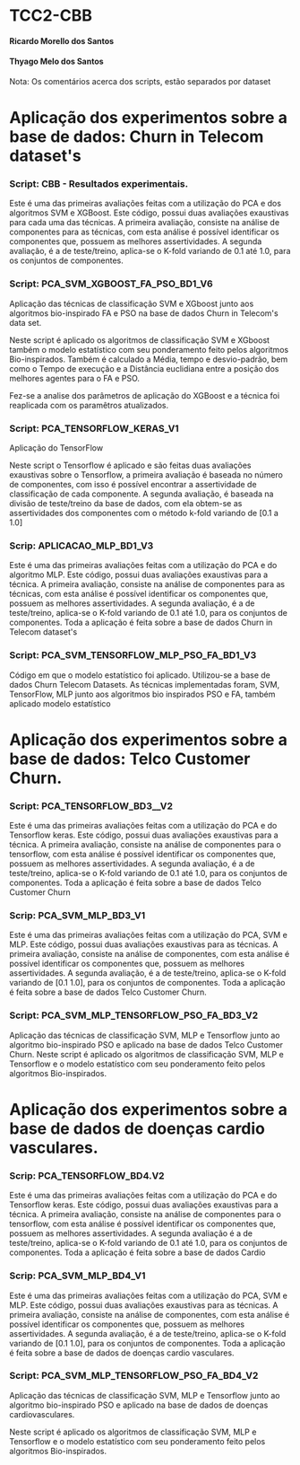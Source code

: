 # TCC2-CBB

#### Ricardo Morello dos Santos
#### Thyago Melo dos Santos

Nota: Os comentários acerca dos scripts, estão separados por dataset

# Aplicação dos experimentos sobre a base de dados: Churn in Telecom dataset's

### Script: CBB - Resultados experimentais.

Este é uma das primeiras avaliações feitas com a utilização do PCA e dos algoritmos SVM e XGBoost.
Este código, possui duas avaliações exaustivas para cada uma das técnicas.
A primeira avaliação, consiste na análise de componentes para as técnicas, com esta análise é possível identificar os componentes que, possuem as melhores assertividades. A segunda avaliação, é a de teste/treino, aplica-se o K-fold variando de 0.1 até 1.0, para os conjuntos de componentes.

### Script: PCA_SVM_XGBOOST_FA_PSO_BD1_V6

Aplicação das técnicas de classificação SVM e XGboost junto aos algoritmos bio-inspirado FA e PSO na base de dados Churn in Telecom's data set.

Neste script é aplicado os algoritmos de classificação SVM e XGboost também o modelo estatístico
com seu ponderamento feito pelos algoritmos Bio-inspirados.
Também é calculado a Média, tempo e desvio-padrão, bem como o Tempo de execução e a Distância euclidiana 
entre a posição dos melhores agentes para o FA e PSO.

Fez-se a analise dos parâmetros de aplicação do XGBoost e a técnica foi reaplicada com os paramêtros atualizados.

### Script: PCA_TENSORFLOW_KERAS_V1

Aplicação do TensorFlow 

Neste script o Tensorflow é aplicado e são feitas duas avaliações exaustivas sobre o Tensorflow, a primeira avaliação é baseada no número de componentes, com isso é possível encontrar a assertividade de classificação de cada componente.
A segunda avaliação, é baseada na divisão de teste/treino da base de dados, com ela obtem-se as assertividades dos componentes com o método k-fold variando de [0.1 a 1.0]

### Scrip: APLICACAO_MLP_BD1_V3

Este é uma das primeiras avaliações feitas com a utilização do PCA e do algoritmo MLP. Este código, possui duas avaliações exaustivas para a técnica. A primeira avaliação, consiste na análise de componentes para as técnicas, com esta análise é possível identificar os componentes que, possuem as melhores assertividades. A segunda avaliação, é a de teste/treino, aplica-se o K-fold variando de 0.1 até 1.0, para os conjuntos de componentes. Toda a aplicação é feita sobre a base de dados Churn in Telecom dataset's

### Script: PCA_SVM_TENSORFLOW_MLP_PSO_FA_BD1_V3

Código em que o modelo estatístico foi aplicado.
Utilizou-se a base de dados Churn Telecom Datasets.
As técnicas implementadas foram, SVM, TensorFlow, MLP junto aos algoritmos bio inspirados PSO e FA, também aplicado modelo estatístico

# Aplicação dos experimentos sobre a base de dados: Telco Customer Churn.

### Script: PCA_TENSORFLOW_BD3__V2

Este é uma das primeiras avaliações feitas com a utilização do PCA e do Tensorflow keras. Este código, possui duas avaliações exaustivas para a técnica. A primeira avaliação, consiste na análise de componentes para o tensorflow, com esta análise é possível identificar os componentes que, possuem as melhores assertividades. A segunda avaliação, é a de teste/treino, aplica-se o K-fold variando de 0.1 até 1.0, para os conjuntos de componentes. Toda a aplicação é feita sobre a base de dados Telco Customer Churn

### Scrip: PCA_SVM_MLP_BD3_V1

Este é uma das primeiras avaliações feitas com a utilização do PCA, SVM e MLP. Este código, possui duas avaliações exaustivas para as técnicas. A primeira avaliação, consiste na análise de componentes, com esta análise é possível identificar os componentes que, possuem as melhores assertividades. A segunda avaliação, é a de teste/treino, aplica-se o K-fold variando de [0.1 1.0], para os conjuntos de componentes. Toda a aplicação é feita sobre a base de dados Telco Customer Churn.

### Script: PCA_SVM_MLP_TENSORFLOW_PSO_FA_BD3_V2

Aplicação das técnicas de classificação SVM, MLP e Tensorflow junto ao algoritmo bio-inspirado PSO e aplicado na base de dados Telco Customer Churn.
Neste script é aplicado os algoritmos de classificação SVM, MLP e Tensorflow e o modelo estatístico com seu ponderamento feito pelos algoritmos Bio-inspirados.


# Aplicação dos experimentos sobre a base de dados de doenças cardio vasculares.

### Scrip: PCA_TENSORFLOW_BD4.V2

Este é uma das primeiras avaliações feitas com a utilização do PCA e do Tensorflow keras. Este código, possui duas avaliações exaustivas para a técnica. A primeira avaliação, consiste na análise de componentes para o tensorflow, com esta análise é possível identificar os componentes que, possuem as melhores assertividades. A segunda avaliação é a de teste/treino, aplica-se o K-fold variando de 0.1 até 1.0, para os conjuntos de componentes. Toda a aplicação é feita sobre a base de dados Cardio

### Scrip: PCA_SVM_MLP_BD4_V1

Este é uma das primeiras avaliações feitas com a utilização do PCA, SVM e MLP. Este código, possui duas avaliações exaustivas para as técnicas. A primeira avaliação, consiste na análise de componentes, com esta análise é possível identificar os componentes que, possuem as melhores assertividades. A segunda avaliação, é a de teste/treino, aplica-se o K-fold variando de [0.1 1.0], para os conjuntos de componentes. Toda a aplicação é feita sobre a base de dados de doenças cardio vasculares.

### Script: PCA_SVM_MLP_TENSORFLOW_PSO_FA_BD4_V2

Aplicação das técnicas de classificação SVM, MLP e Tensorflow junto ao algoritmo bio-inspirado PSO e aplicado na base de dados de doenças cardiovasculares.

Neste script é aplicado os algoritmos de classificação SVM, MLP e Tensorflow e o modelo estatístico
com seu ponderamento feito pelos algoritmos Bio-inspirados.
